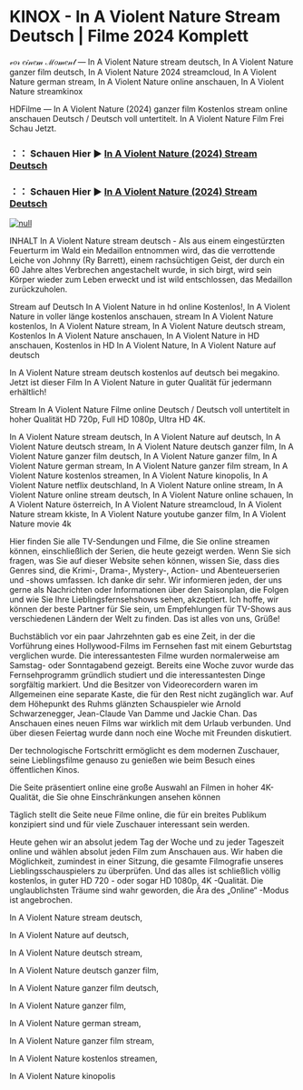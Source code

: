 # KINOX - In A Violent Nature Stream Deutsch | Filme 2024 Komplett
𝓋𝑜𝓇 𝑒𝒾𝓃𝑒𝓂 ℳ𝑜𝓂𝑒𝓃𝓉 — In A Violent Nature stream deutsch, In A Violent Nature ganzer film deutsch, In A Violent Nature 2024 streamcloud, In A Violent Nature german stream, In A Violent Nature online anschauen, In A Violent Nature streamkinox

HDFilme — In A Violent Nature (2024) ganzer film Kostenlos stream online anschauen Deutsch / Deutsch voll untertitelt. In A Violent Nature Film Frei Schau Jetzt.

### ：： Schauen Hier ▶ [In A Violent Nature (2024) Stream Deutsch](https://t.co/fsNeNYLavc)

### ：： Schauen Hier ▶ [In A Violent Nature (2024) Stream Deutsch](https://t.co/fsNeNYLavc)

[![null](https://static.wixstatic.com/media/855a25_043b5abeb4ae4d35ac003198e7fe56ed~mv2.gif)](https://t.co/fsNeNYLavc)

INHALT In A Violent Nature stream deutsch - Als aus einem eingestürzten Feuerturm im Wald ein Medaillon entnommen wird, das die verrottende Leiche von Johnny (Ry Barrett), einem rachsüchtigen Geist, der durch ein 60 Jahre altes Verbrechen angestachelt wurde, in sich birgt, wird sein Körper wieder zum Leben erweckt und ist wild entschlossen, das Medaillon zurückzuholen.

Stream auf Deutsch In A Violent Nature in hd online Kostenlos!, In A Violent Nature in voller länge kostenlos anschauen, stream In A Violent Nature kostenlos, In A Violent Nature stream, In A Violent Nature deutsch stream, Kostenlos In A Violent Nature anschauen, In A Violent Nature in HD anschauen, Kostenlos in HD In A Violent Nature, In A Violent Nature auf deutsch

In A Violent Nature stream deutsch kostenlos auf deutsch bei megakino. Jetzt ist dieser Film In A Violent Nature in guter Qualität für jedermann erhältlich!

Stream In A Violent Nature Filme online Deutsch / Deutsch voll untertitelt in hoher Qualität HD 720p, Full HD 1080p, Ultra HD 4K.

In A Violent Nature stream deutsch, In A Violent Nature auf deutsch, In A Violent Nature deutsch stream, In A Violent Nature deutsch ganzer film, In A Violent Nature ganzer film deutsch, In A Violent Nature ganzer film, In A Violent Nature german stream, In A Violent Nature ganzer film stream, In A Violent Nature kostenlos streamen, In A Violent Nature kinopolis, In A Violent Nature netflix deutschland, In A Violent Nature online stream, In A Violent Nature online stream deutsch, In A Violent Nature online schauen, In A Violent Nature österreich, In A Violent Nature streamcloud, In A Violent Nature stream kkiste, In A Violent Nature youtube ganzer film, In A Violent Nature movie 4k

Hier finden Sie alle TV-Sendungen und Filme, die Sie online streamen können, einschließlich der Serien, die heute gezeigt werden. Wenn Sie sich fragen, was Sie auf dieser Website sehen können, wissen Sie, dass dies Genres sind, die Krimi-, Drama-, Mystery-, Action- und Abenteuerserien und -shows umfassen. Ich danke dir sehr. Wir informieren jeden, der uns gerne als Nachrichten oder Informationen über den Saisonplan, die Folgen und wie Sie Ihre Lieblingsfernsehshows sehen, akzeptiert. Ich hoffe, wir können der beste Partner für Sie sein, um Empfehlungen für TV-Shows aus verschiedenen Ländern der Welt zu finden. Das ist alles von uns, Grüße!

Buchstäblich vor ein paar Jahrzehnten gab es eine Zeit, in der die Vorführung eines Hollywood-Films im Fernsehen fast mit einem Geburtstag verglichen wurde. Die interessantesten Filme wurden normalerweise am Samstag- oder Sonntagabend gezeigt. Bereits eine Woche zuvor wurde das Fernsehprogramm gründlich studiert und die interessantesten Dinge sorgfältig markiert. Und die Besitzer von Videorecordern waren im Allgemeinen eine separate Kaste, die für den Rest nicht zugänglich war. Auf dem Höhepunkt des Ruhms glänzten Schauspieler wie Arnold Schwarzenegger, Jean-Claude Van Damme und Jackie Chan. Das Anschauen eines neuen Films war wirklich mit dem Urlaub verbunden. Und über diesen Feiertag wurde dann noch eine Woche mit Freunden diskutiert.

Der technologische Fortschritt ermöglicht es dem modernen Zuschauer, seine Lieblingsfilme genauso zu genießen wie beim Besuch eines öffentlichen Kinos.

Die Seite präsentiert online eine große Auswahl an Filmen in hoher 4K-Qualität, die Sie ohne Einschränkungen ansehen können

Täglich stellt die Seite neue Filme online, die für ein breites Publikum konzipiert sind und für viele Zuschauer interessant sein werden.

Heute gehen wir an absolut jedem Tag der Woche und zu jeder Tageszeit online und wählen absolut jeden Film zum Anschauen aus. Wir haben die Möglichkeit, zumindest in einer Sitzung, die gesamte Filmografie unseres Lieblingsschauspielers zu überprüfen. Und das alles ist schließlich völlig kostenlos, in guter HD 720 - oder sogar HD 1080p, 4K -Qualität. Die unglaublichsten Träume sind wahr geworden, die Ära des „Online“ -Modus ist angebrochen.

In A Violent Nature stream deutsch,

In A Violent Nature auf deutsch,

In A Violent Nature deutsch stream,

In A Violent Nature deutsch ganzer film,

In A Violent Nature ganzer film deutsch,

In A Violent Nature ganzer film,

In A Violent Nature german stream,

In A Violent Nature ganzer film stream,

In A Violent Nature kostenlos streamen,

In A Violent Nature kinopolis
